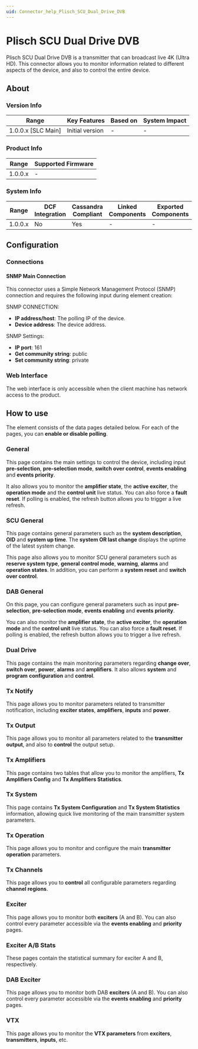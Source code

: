 ```yaml
---
uid: Connector_help_Plisch_SCU_Dual_Drive_DVB
---
```


# Plisch SCU Dual Drive DVB

Plisch SCU Dual Drive DVB is a transmitter that can broadcast live 4K (Ultra HD). This connector allows you to monitor information related to different aspects of the device, and also to control the entire device.

## About

### Version Info

| Range                | Key Features     | Based on     | System Impact     |
|----------------------|------------------|--------------|-------------------|
| 1.0.0.x \[SLC Main\] | Initial version  | \-           | \-                |

### Product Info

| Range     | Supported Firmware     |
|-----------|------------------------|
| 1.0.0.x   | \-                     |

### System Info

| Range     | DCF Integration     | Cassandra Compliant     | Linked Components     | Exported Components     |
|-----------|---------------------|-------------------------|-----------------------|-------------------------|
| 1.0.0.x   | No                  | Yes                     | \-                    | \-                      |

## Configuration

### Connections

#### SNMP Main Connection

This connector uses a Simple Network Management Protocol (SNMP) connection and requires the following input during element creation:

SNMP CONNECTION:

- **IP address/host**: The polling IP of the device.
- **Device address**: The device address.

SNMP Settings:

- **IP port**: 161
- **Get community string**: public
- **Set community string**: private

### Web Interface

The web interface is only accessible when the client machine has network access to the product.

## How to use

The element consists of the data pages detailed below. For each of the pages, you can **enable or disable polling**.

### General

This page contains the main settings to control the device, including input **pre-selection**, **pre-selection mode**, **switch over control**, **events enabling** and **events priority**.

It also allows you to monitor the **amplifier state**, the **active exciter**, the **operation mode** and the **control unit** live status. You can also force a **fault reset**. If polling is enabled, the refresh button allows you to trigger a live refresh.

### SCU General

This page contains general parameters such as the **system description**, **OID** and **system up time**. The **system OR last change** displays the uptime of the latest system change.

This page also allows you to monitor SCU general parameters such as **reserve system type**, **general control mode**, **warning**, **alarms** and **operation states**. In addition, you can perform a **system reset** and **switch over control**.

### DAB General

On this page, you can configure general parameters such as input **pre-selection**, **pre-selection mode**, **events enabling** and **events priority**.

You can also monitor the **amplifier state**, the **active exciter**, the **operation mode** and the **control unit** live status. You can also force a **fault reset**. If polling is enabled, the refresh button allows you to trigger a live refresh.

### Dual Drive

This page contains the main monitoring parameters regarding **change over**, **switch over**, **power**, **alarms** and **amplifiers**. It also allows **system** and **program** **configuration** and **control**.

### Tx Notify

This page allows you to monitor parameters related to transmitter notification, including **exciter states**, **amplifiers**, **inputs** and **power**.

### Tx Output

This page allows you to monitor all parameters related to the **transmitter** **output**, and also to **control** the output setup.

### Tx Amplifiers

This page contains two tables that allow you to monitor the amplifiers, **Tx Amplifiers Config** and **Tx Amplifiers Statistics**.

### Tx System

This page contains **Tx System Configuration** and **Tx System Statistics** information, allowing quick live monitoring of the main transmitter system parameters.

### Tx Operation

This page allows you to monitor and configure the main **transmitter operation** parameters.

### Tx Channels

This page allows you to **control** all configurable parameters regarding **channel regions**.

### Exciter

This page allows you to monitor both **exciters** (A and B). You can also control every parameter accessible via the **events enabling** and **priority** pages.

### Exciter A/B Stats

These pages contain the statistical summary for exciter A and B, respectively.

### DAB Exciter

This page allows you to monitor both DAB **exciters** (A and B). You can also control every parameter accessible via the **events enabling** and **priority** pages.

### VTX

This page allows you to monitor the **VTX parameters** from **exciters**, **transmitters**, **inputs**, etc.
